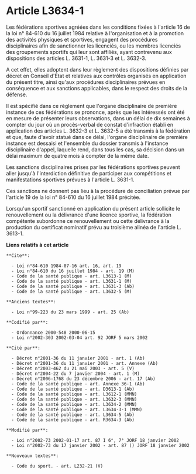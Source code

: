 # Article L3634-1

Les fédérations sportives agréées dans les conditions fixées à l'article 16 de la loi n° 84-610 du 16 juillet 1984 relative à
l'organisation et à la promotion des activités physiques et sportives, engagent des procédures disciplinaires afin de
sanctionner les licenciés, ou les membres licenciés des groupements sportifs qui leur sont affiliés, ayant contrevenu aux
dispositions des articles L. 3631-1, L. 3631-3 et L. 3632-3.

A cet effet, elles adoptent dans leur règlement des dispositions définies par décret en Conseil d'Etat et relatives aux
contrôles organisés en application du présent titre, ainsi qu'aux procédures disciplinaires prévues en conséquence et aux
sanctions applicables, dans le respect des droits de la défense.

Il est spécifié dans ce règlement que l'organe disciplinaire de première instance de ces fédérations se prononce, après que
les intéressés ont été en mesure de présenter leurs observations, dans un délai de dix semaines à compter du jour où un
procès-verbal de constat d'infraction établi en application des articles L. 3632-3 et L. 3632-5 a été transmis à la
fédération et que, faute d'avoir statué dans ce délai, l'organe disciplinaire de première instance est dessaisi et l'ensemble
du dossier transmis à l'instance disciplinaire d'appel, laquelle rend, dans tous les cas, sa décision dans un délai maximum
de quatre mois à compter de la même date.

Les sanctions disciplinaires prises par les fédérations sportives peuvent aller jusqu'à l'interdiction définitive de
participer aux compétitions et manifestations sportives prévues à l'article L. 3631-1.

Ces sanctions ne donnent pas lieu à la procédure de conciliation prévue par l'article 19 de la loi n° 84-610 du 16 juillet
1984 précitée.

Lorsqu'un sportif sanctionné en application du présent article sollicite le renouvellement ou la délivrance d'une licence
sportive, la fédération compétente subordonne ce renouvellement ou cette délivrance à la production du certificat nominatif
prévu au troisième alinéa de l'article L. 3613-1.

**Liens relatifs à cet article**

	**Cite**:

	  - Loi n°84-610 1984-07-16 art. 16, art. 19
	  - Loi n°84-610 du 16 juillet 1984 - art. 19 (M)
	  - Code de la santé publique - art. L3613-1 (M)
	  - Code de la santé publique - art. L3631-1 (M)
	  - Code de la santé publique - art. L3631-3 (Ab)
	  - Code de la santé publique - art. L3632-5 (M)

	**Anciens textes**:

	  - Loi n°99-223 du 23 mars 1999 - art. 25 (Ab)

	**Codifié par**:

	  - Ordonnance 2000-548 2000-06-15
	  - Loi n°2002-303 2002-03-04 art. 92 JORF 5 mars 2002

	**Cité par**:

	  - Décret n°2001-36 du 11 janvier 2001 - art. 1 (Ab)
	  - Décret n°2001-36 du 11 janvier 2001 - art. Annexe (Ab)
	  - Décret n°2003-462 du 21 mai 2003 - art. 5 (V)
	  - Décret n°2004-22 du 7 janvier 2004 - art. 1 (M)
	  - Décret n°2006-1768 du 23 décembre 2006 - art. 17 (Ab)
	  - Code de la santé publique - art. Annexe 36-1 (Ab)
	  - Code de la santé publique - art. D3613-1 (Ab)
	  - Code de la santé publique - art. L3612-1 (MMN)
	  - Code de la santé publique - art. L3632-3 (MMN)
	  - Code de la santé publique - art. L3634-2 (MMN)
	  - Code de la santé publique - art. L3634-3-1 (MMN)
	  - Code de la santé publique - art. L3634-5 (Ab)
	  - Code de la santé publique - art. R3634-3 (Ab)

	**Modifié par**:

	  - Loi n°2002-73 2002-01-17 art. 87 I 6°, 7° JORF 18 janvier 2002
	  - Loi n°2002-73 du 17 janvier 2002 - art. 87 () JORF 18 janvier 2002

	**Nouveaux textes**:

	  - Code du sport. - art. L232-21 (V)
